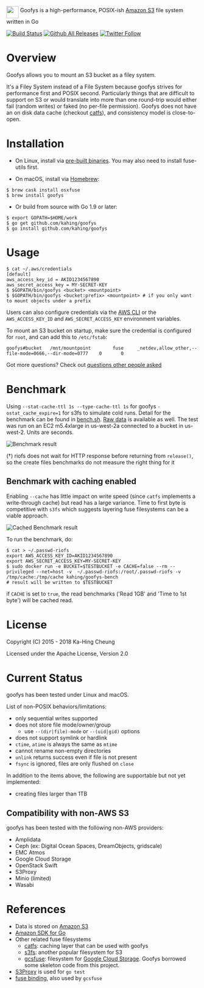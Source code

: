 <img src="doc/goofys.png" height="32" width="32" align="middle" /> Goofys is a high-performance, POSIX-ish [Amazon S3](https://aws.amazon.com/s3/) file system written in Go

[![Build Status](https://travis-ci.org/kahing/goofys.svg?branch=master)](https://travis-ci.org/kahing/goofys)
[![Github All Releases](https://img.shields.io/github/downloads/kahing/goofys/total.svg)](https://github.com/kahing/goofys/releases/)
[![Twitter Follow](https://img.shields.io/twitter/follow/s3goofys.svg?style=social&label=Follow)](https://twitter.com/s3goofys)

# Overview

Goofys allows you to mount an S3 bucket as a filey system.

It's a Filey System instead of a File System because goofys strives
for performance first and POSIX second. Particularly things that are
difficult to support on S3 or would translate into more than one
round-trip would either fail (random writes) or faked (no per-file
permission). Goofys does not have an on disk data cache (checkout
[catfs](https://github.com/kahing/catfs)), and consistency model is
close-to-open.

# Installation

* On Linux, install via [pre-built binaries](https://github.com/kahing/goofys/releases/latest/download/goofys). You may also need to install fuse-utils first.

* On macOS, install via [Homebrew](https://brew.sh/):

```ShellSession
$ brew cask install osxfuse
$ brew install goofys
```

* Or build from source with Go 1.9 or later:

```ShellSession
$ export GOPATH=$HOME/work
$ go get github.com/kahing/goofys
$ go install github.com/kahing/goofys
```

# Usage

```ShellSession
$ cat ~/.aws/credentials
[default]
aws_access_key_id = AKID1234567890
aws_secret_access_key = MY-SECRET-KEY
$ $GOPATH/bin/goofys <bucket> <mountpoint>
$ $GOPATH/bin/goofys <bucket:prefix> <mountpoint> # if you only want to mount objects under a prefix
```

Users can also configure credentials via the
[AWS CLI](https://docs.aws.amazon.com/cli/latest/userguide/cli-chap-getting-started.html)
or the `AWS_ACCESS_KEY_ID` and `AWS_SECRET_ACCESS_KEY` environment variables.

To mount an S3 bucket on startup, make sure the credential is
configured for `root`, and can add this to `/etc/fstab`:

```
goofys#bucket   /mnt/mountpoint        fuse     _netdev,allow_other,--file-mode=0666,--dir-mode=0777    0       0
```

Got more questions? Check out [questions other people asked](https://github.com/kahing/goofys/issues?utf8=%E2%9C%93&q=is%3Aissue%20label%3Aquestion%20)

# Benchmark

Using `--stat-cache-ttl 1s --type-cache-ttl 1s` for goofys
`-ostat_cache_expire=1` for s3fs to simulate cold runs. Detail for the
benchmark can be found in
[bench.sh](https://github.com/kahing/goofys/blob/master/bench/bench.sh). [Raw data](https://github.com/kahing/goofys/blob/master/bench/)
is available as well. The test was run on an EC2 m5.4xlarge in us-west-2a
connected to a bucket in us-west-2. Units are seconds.

![Benchmark result](/bench/bench.png?raw=true "Benchmark")

(†) riofs does not wait for HTTP response before returning from `release()`, so the create files benchmarks do not measure the right thing for it

## Benchmark with caching enabled

Enabling `--cache` has little impact on write speed (since `catfs`
implements a write-through cache) but read has a large variance. Time
to first byte is competitive with `s3fs` which suggests layering fuse
filesystems can be a viable approach.

![Cached Benchmark result](/bench/bench-cached.png?raw=true "Cached Benchmark")


<a name="runbenchmark"></a>
To run the benchmark, do:

```ShellSession
$ cat > ~/.passwd-riofs
export AWS_ACCESS_KEY_ID=AKID1234567890
export AWS_SECRET_ACCESS_KEY=MY-SECRET-KEY
$ sudo docker run -e BUCKET=$TESTBUCKET -e CACHE=false --rm --privileged --net=host -v  ~/.passwd-riofs:/root/.passwd-riofs -v /tmp/cache:/tmp/cache kahing/goofys-bench
# result will be written to $TESTBUCKET
```

if `CACHE` is set to `true`, the read benchmarks ('Read 1GB' and 'Time to 1st byte') will be cached read.

# License

Copyright (C) 2015 - 2018 Ka-Hing Cheung

Licensed under the Apache License, Version 2.0

# Current Status

goofys has been tested under Linux and macOS.

List of non-POSIX behaviors/limitations:
  * only sequential writes supported
  * does not store file mode/owner/group
    * use `--(dir|file)-mode` or `--(uid|gid)` options
  * does not support symlink or hardlink
  * `ctime`, `atime` is always the same as `mtime`
  * cannot rename non-empty directories
  * `unlink` returns success even if file is not present
  * `fsync` is ignored, files are only flushed on `close`

In addition to the items above, the following are supportable but not yet implemented:
  * creating files larger than 1TB

## Compatibility with non-AWS S3

goofys has been tested with the following non-AWS providers:

* Amplidata
* Ceph (ex: Digital Ocean Spaces, DreamObjects, gridscale)
* EMC Atmos
* Google Cloud Storage
* OpenStack Swift
* S3Proxy
* Minio (limited)
* Wasabi

# References

  * Data is stored on [Amazon S3](https://aws.amazon.com/s3/)
  * [Amazon SDK for Go](https://github.com/aws/aws-sdk-go)
  * Other related fuse filesystems
    * [catfs](https://github.com/kahing/catfs): caching layer that can be used with goofys
    * [s3fs](https://github.com/s3fs-fuse/s3fs-fuse): another popular filesystem for S3
    * [gcsfuse](https://github.com/googlecloudplatform/gcsfuse):
      filesystem for
      [Google Cloud Storage](https://cloud.google.com/storage/). Goofys
      borrowed some skeleton code from this project.
  * [S3Proxy](https://github.com/andrewgaul/s3proxy) is used for `go test`
  * [fuse binding](https://github.com/jacobsa/fuse), also used by `gcsfuse`
